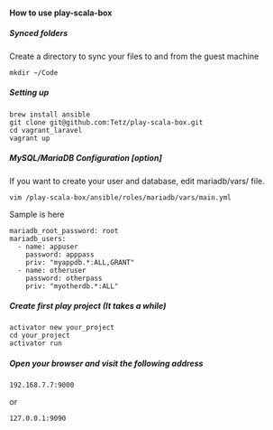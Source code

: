 #### How to use play-scala-box

##### Synced folders
Create a directory to sync your files to and from the guest machine
```
mkdir ~/Code
```

##### Setting up
```
brew install ansible
git clone git@github.com:Tetz/play-scala-box.git
cd vagrant_laravel
vagrant up
```

##### MySQL/MariaDB Configuration [option]
If you want to create your user and database, edit mariadb/vars/ file.
```
vim /play-scala-box/ansible/roles/mariadb/vars/main.yml
```
Sample is here
```
mariadb_root_password: root
mariadb_users:
  - name: appuser
    password: apppass
    priv: "myappdb.*:ALL,GRANT"
  - name: otheruser
    password: otherpass
    priv: "myotherdb.*:ALL"
```


##### Create first play project (It takes a while)
```
activator new your_project
cd your_project
activator run
```

##### Open your browser and visit the following address
```
192.168.7.7:9000
```
or
```
127.0.0.1:9090
```
